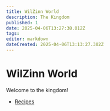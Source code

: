 ```yaml
---
title: WilZinn World
description: The Kingdom
published: 1
date: 2025-04-06T13:27:38.012Z
tags: 
editor: markdown
dateCreated: 2025-04-06T13:13:27.302Z
---
```


# WilZinn World

Welcome to the kingdom!

* [Recipes](/recipes/index)

